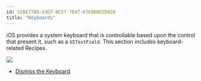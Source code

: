 ```yaml
---
id: 52BE77BB-63D7-0C57-7B47-67E08BD2D020
title: "Keyboards"
---
```


iOS provides a system keyboard that is controllable based upon the control
that present it, such as a `UITextField`. This section includes keyboard-related Recipes.

 [ ![](Images/26.png)](Images/26.png)

-   [Dismiss the Keyboard](/Recipes/ios/input/keyboards/dismiss_the_keyboard)

